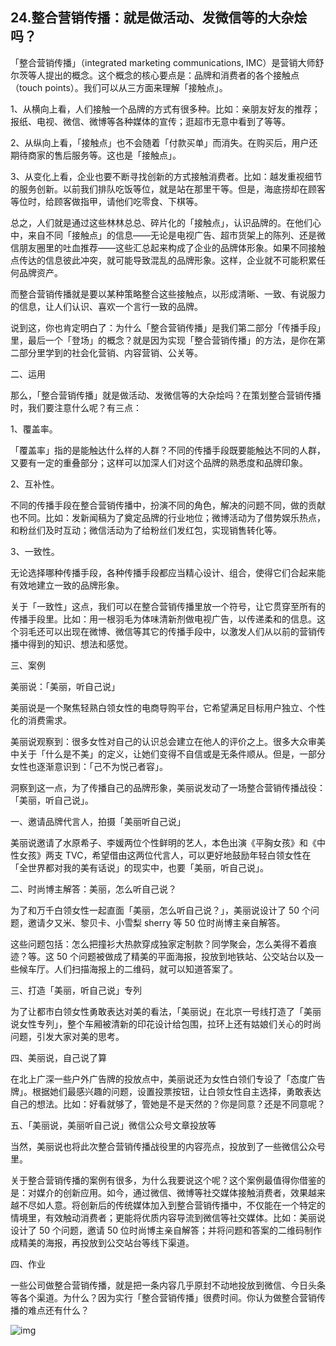 ## 24.整合营销传播：就是做活动、发微信等的大杂烩吗？
「整合营销传播」（integrated marketing communications, IMC）是营销大师舒尔茨等人提出的概念。这个概念的核心要点是：品牌和消费者的各个接触点（touch points）。我们可以从三方面来理解「接触点」。


1、从横向上看，人们接触一个品牌的方式有很多种。比如：亲朋友好友的推荐；报纸、电视、微信、微博等各种媒体的宣传；逛超市无意中看到了等等。


2、从纵向上看，「接触点」也不会随着「付款买单」而消失。在购买后，用户还期待商家的售后服务等。这也是「接触点」。


3、从变化上看，企业也要不断寻找创新的方式接触消费者。比如：越发重视细节的服务创新。以前我们排队吃饭等位，就是站在那里干等。但是，海底捞却在顾客等位时，给顾客做指甲，请他们吃零食、下棋等。


总之，人们就是通过这些林林总总、碎片化的「接触点」，认识品牌的。在他们心中，来自不同「接触点」的信息——无论是电视广告、超市货架上的陈列、还是微信朋友圈里的吐血推荐——这些汇总起来构成了企业的品牌体形象。如果不同接触点传达的信息彼此冲突，就可能导致混乱的品牌形象。这样，企业就不可能积累任何品牌资产。


而整合营销传播就是要以某种策略整合这些接触点，以形成清晰、一致、有说服力的信息，让人们认识、喜欢一个言行一致的品牌。


说到这，你也肯定明白了：为什么「整合营销传播」是我们第二部分「传播手段」里，最后一个「登场」的概念？就是因为实现「整合营销传播」的方法，是你在第二部分里学到的社会化营销、内容营销、公关等。


二、运用


那么，「整合营销传播」就是做活动、发微信等的大杂烩吗？在策划整合营销传播时，我们要注意什么呢？有三点：


1、覆盖率。  

「覆盖率」指的是能触达什么样的人群？不同的传播手段既要能触达不同的人群，又要有一定的重叠部分；这样可以加深人们对这个品牌的熟悉度和品牌印象。


2、互补性。  

不同的传播手段在整合营销传播中，扮演不同的角色，解决的问题不同，做的贡献也不同。比如：发新闻稿为了奠定品牌的行业地位；微博活动为了借势娱乐热点，和粉丝们及时互动；微信活动为了给粉丝们发红包，实现销售转化等。


3、一致性。  

无论选择哪种传播手段，各种传播手段都应当精心设计、组合，使得它们合起来能有效地建立一致的品牌形象。


关于「一致性」这点，我们可以在整合营销传播里放一个符号，让它贯穿至所有的传播手段里。比如：用一根羽毛为体味清新剂做电视广告，以传递柔和的信息。这个羽毛还可以出现在微博、微信等其它的传播手段中，以激发人们从以前的营销传播中得到的知识、想法和感觉。


三、案例


美丽说：「美丽，听自己说」


美丽说是一个聚焦轻熟白领女性的电商导购平台，它希望满足目标用户独立、个性化的消费需求。


美丽说观察到：很多女性对自己的认识总会建立在他人的评价之上。很多大众审美中关于「什么是不美」的定义，让她们变得不自信或是无条件顺从。但是，一部分女性也逐渐意识到：「己不为悦己者容」。


洞察到这一点，为了传播自己的品牌形象，美丽说发动了一场整合营销传播战役：「美丽，听自己说」。


一、邀请品牌代言人，拍摄「美丽听自己说」


美丽说邀请了水原希子、李媛两位个性鲜明的艺人，本色出演《平胸女孩》和《中性女孩》两支 TVC，希望借由这两位代言人，可以更好地鼓励年轻白领女性在「全世界都对我的美有话说」的现实中，也要「美丽，听自己说」。


二、时尚博主解答：美丽，怎么听自己说？  

为了和万千白领女性一起直面「美丽，怎么听自己说？」，美丽说设计了 50 个问题，邀请夕又米、黎贝卡、小雪梨 sherry 等 50 位时尚博主亲自解答。


这些问题包括：怎么把撞衫大热款穿成独家定制款？同学聚会，怎么美得不着痕迹？等。这 50 个问题被做成了精美的平面海报，投放到地铁站、公交站台以及一些候车厅。人们扫描海报上的二维码，就可以知道答案了。


三、打造「美丽，听自己说」专列


为了让都市白领女性勇敢表达对美的看法，「美丽说」在北京一号线打造了「美丽说女性专列」，整个车厢被清新的印花设计给包围，拉环上还有姑娘们关心的时尚问题，引发大家对美的思考。


四、美丽说，自己说了算  

在北上广深一些户外广告牌的投放点中，美丽说还为女性白领们专设了「态度广告牌」。根据她们最感兴趣的问题，设置投票按钮，让白领女性自主选择，勇敢表达自己的想法。比如：好看就够了，管她是不是天然的？你是同意？还是不同意呢？


五、「美丽说，美丽听自己说」微信公众号文章投放等


当然，美丽说也将此次整合营销传播战役里的内容亮点，投放到了一些微信公众号里。


关于整合营销传播的案例有很多，为什么我要说这个呢？这个案例最值得你借鉴的是：对媒介的创新应用。如今，通过微信、微博等社交媒体接触消费者，效果越来越不尽如人意。将创新后的传统媒体加入到整合营销传播中，不仅能在一个特定的情境里，有效触动消费者；更能将优质内容导流到微信等社交媒体。比如：美丽说设计了 50 个问题，邀请 50 位时尚博主亲自解答；并将问题和答案的二维码制作成精美的海报，再投放到公交站台等线下渠道。


四、作业


一些公司做整合营销传播，就是把一条内容几乎原封不动地投放到微信、今日头条等各个渠道。为什么？因为实行「整合营销传播」很费时间。你认为做整合营销传播的难点还有什么？


  



![img](https://pic3.zhimg.com/v2-590f83630d08d3a944d348f90089c1fa.webp)

  


